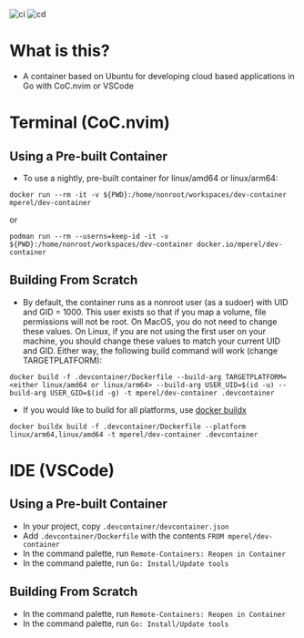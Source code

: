 ![ci](https://github.com/michaelperel/dev-container/workflows/ci/badge.svg)
![cd](https://github.com/michaelperel/dev-container/workflows/cd/badge.svg)

# What is this?

- A container based on Ubuntu for developing cloud based applications in Go
  with CoC.nvim or VSCode

# Terminal (CoC.nvim)

## Using a Pre-built Container

- To use a nightly, pre-built container for linux/amd64 or linux/arm64:

```
docker run --rm -it -v ${PWD}:/home/nonroot/workspaces/dev-container mperel/dev-container
```

or

```
podman run --rm --userns=keep-id -it -v ${PWD}:/home/nonroot/workspaces/dev-container docker.io/mperel/dev-container
```

## Building From Scratch

- By default, the container runs as a nonroot user (as a sudoer) with UID and GID = 1000. This user exists
  so that if you map a volume, file permissions will not be root. On MacOS, you do not need
  to change these values. On Linux, if you are not using the first user on your
  machine, you should change these values to match your current
  UID and GID. Either way, the following build command will work (change TARGETPLATFORM):

```
docker build -f .devcontainer/Dockerfile --build-arg TARGETPLATFORM=<either linux/amd64 or linux/arm64> --build-arg USER_UID=$(id -u) --build-arg USER_GID=$(id -g) -t mperel/dev-container .devcontainer
```

- If you would like to build for all platforms, use [docker buildx](https://github.com/docker/buildx)

```
docker buildx build -f .devcontainer/Dockerfile --platform linux/arm64,linux/amd64 -t mperel/dev-container .devcontainer
```

# IDE (VSCode)

## Using a Pre-built Container

- In your project, copy `.devcontainer/devcontainer.json`
- Add `.devcontainer/Dockerfile` with the contents `FROM mperel/dev-container`
- In the command palette, run `Remote-Containers: Reopen in Container`
- In the command palette, run `Go: Install/Update tools`

## Building From Scratch

- In the command palette, run `Remote-Containers: Reopen in Container`
- In the command palette, run `Go: Install/Update tools`
